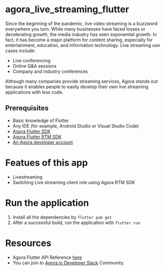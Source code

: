 # agora_live_streaming_flutter

Since the beginning of the pandemic, live video streaming is a buzzword everywhere you turn. While many businesses have faced losses or decelerating growth, the media industry has seen exponential growth. In fact, it has become a major platform for content sharing, especially for entertainment, education, and information technology. Live streaming use cases include:
* Live conferencing 
* Online Q&A sessions
* Company and industry conferences

Although many companies provide streaming services, Agora stands out because it enables people to easily develop their own live streaming applications with less code.

## Prerequisites
* Basic knowledge of Flutter
* Any IDE (for example, Android Studio or Visual Studio Code)
* [ Agora Flutter SDK](https://pub.dev/packages/agora_rtc_engine)
* [Agora Flutter RTM SDK](https://pub.dev/packages/agora_rtm)
* [An Agora developer account ](https://www.agora.io/en/)

# Featues of this app
* Livestreaming
* Switching Live streaming client role using Agora RTM SDK

# Run the application

1. Install all the dependencies by `flutter pub get`
2. After a successful build, run the application with `flutter run`
 
# Resources
* Agora Flutter API Reference [here](https://docs.agora.io/en/Video/API%20Reference/flutter/index.html)
* You can join to [Agora.io Developer Slack](https://agoraio.slack.com/) Community.



